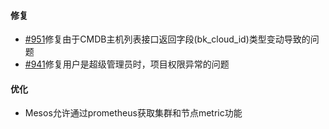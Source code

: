 #### 修复
- [#951](https://github.com/Tencent/bk-bcs-saas/pull/951)修复由于CMDB主机列表接口返回字段(bk_cloud_id)类型变动导致的问题
- [#941](https://github.com/Tencent/bk-bcs-saas/pull/941)修复用户是超级管理员时，项目权限异常的问题

#### 优化
- Mesos允许通过prometheus获取集群和节点metric功能